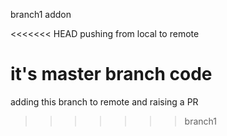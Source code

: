 branch1 addon

<<<<<<< HEAD
pushing from local to remote 

it's master branch code
=======
adding this branch to remote and raising a PR 
>>>>>>> branch1
